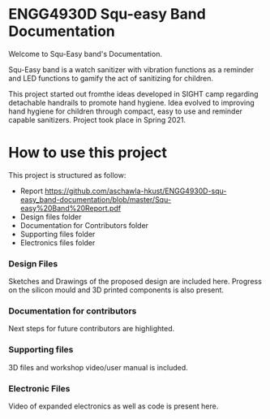 # **ENGG4930D Squ-easy Band Documentation**

Welcome to Squ-Easy band's Documentation.

Squ-Easy band is a watch sanitizer with vibration functions as a reminder and LED functions to gamify the act of sanitizing for children.

This project started out fromthe ideas developed in SIGHT camp regarding detachable handrails to promote hand hygiene. Idea evolved to improving hand hygiene for children through compact, easy to use and reminder capable sanitizers. Project took place in Spring 2021.

# How to use this project

This project is structured as follow:

- Report https://github.com/aschawla-hkust/ENGG4930D-squ-easy_band-documentation/blob/master/Squ-easy%20Band%20Report.pdf
- Design files folder
- Documentation for Contributors folder
- Supporting files folder
- Electronics files folder

### Design Files

Sketches and Drawings of the proposed design are included here. Progress on the silicon mould and 3D printed components is also present.

### Documentation for contributors

Next steps for future contributors are highlighted.

### Supporting files

3D files and workshop video/user manual is included.

### Electronic Files

Video of expanded electronics as well as code is present here.
